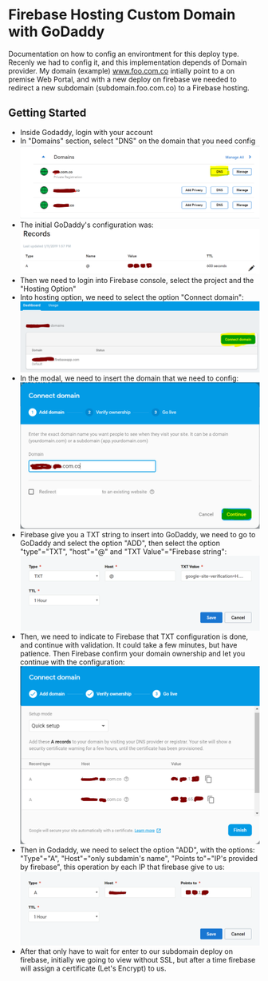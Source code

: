 # Firebase Hosting Custom Domain with GoDaddy

Documentation on how to config an environtment for this deploy type. Recenly we had to config it, and this implementation depends of Domain provider. 
My domain (example) www.foo.com.co intially point to a on premise Web Portal, and with a new deploy on firebase we needed to redirect a new subdomain (subdomain.foo.com.co) to a Firebase hosting.

## Getting Started

* Inside Godaddy, login with your account
* In "Domains" section, select "DNS" on the domain that you need config
![alt text](https://github.com/mayusGomez/FirebaseCustomDomainGodaddy/raw/master/01-DNSmanage.png)
* The initial GoDaddy's configuration was: 
![alt text](https://github.com/mayusGomez/FirebaseCustomDomainGodaddy/raw/master/02-InitialConfig.png)
* Then we need to login into Firebase console, select the project and the "Hosting Option"
* Into hosting option, we need to select the option "Connect domain":
![alt text](https://github.com/mayusGomez/FirebaseCustomDomainGodaddy/raw/master/03-FirebaseConnetDomain.png)
* In the modal, we need to insert the domain that we need to config:
![alt text](https://github.com/mayusGomez/FirebaseCustomDomainGodaddy/raw/master/04-FirebaseInsertDom.png)
* Firebase give you a TXT string to insert into GoDaddy, we need to go to GoDaddy and select the option "ADD", then select the option "type"="TXT", "host"="@" and "TXT Value"="Firebase string":
![alt text](https://github.com/mayusGomez/FirebaseCustomDomainGodaddy/raw/master/05-FirebaseTXTConfig.PNG)
* Then, we need to indicate to Firebase that TXT configuration is done, and continue with validation. It could take a few minutes, but have patience. Then Firebase confirm your domain ownership and let you continue with the configuration:
![alt text](https://github.com/mayusGomez/FirebaseCustomDomainGodaddy/raw/master/06-FirebaseConfigToGodaddy.PNG)
* Then in Godaddy, we need to select the option "ADD", with the options: "Type"="A", "Host"="only subdamin's name", "Points to"="IP's provided by firebase", this operation by each IP that firebase give to us:
![alt text](https://github.com/mayusGomez/FirebaseCustomDomainGodaddy/raw/master/07-GoDaddyConfig.PNG)
* After that only have to wait for enter to our subdomain deploy on firebase, initially we going to view without SSL, but after a time firebase will assign a certificate (Let's Encrypt) to us.
